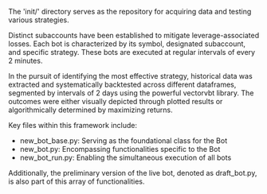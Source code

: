 The 'init/' directory serves as the repository for acquiring data and testing various strategies.

Distinct subaccounts have been established to mitigate leverage-associated losses. Each bot is characterized by its symbol, designated subaccount, and specific strategy. These bots are executed at regular intervals of every 2 minutes.

In the pursuit of identifying the most effective strategy, historical data was extracted and systematically backtested across different dataframes, segmented by intervals of 2 days using the powerful vectorvbt library. The outcomes were either visually depicted through plotted results or algorithmically determined by maximizing returns.

Key files within this framework include:

- new_bot_base.py: Serving as the foundational class for the Bot
- new_bot.py: Encompassing functionalities specific to the Bot
- new_bot_run.py: Enabling the simultaneous execution of all bots

Additionally, the preliminary version of the live bot, denoted as draft_bot.py, is also part of this array of functionalities.

